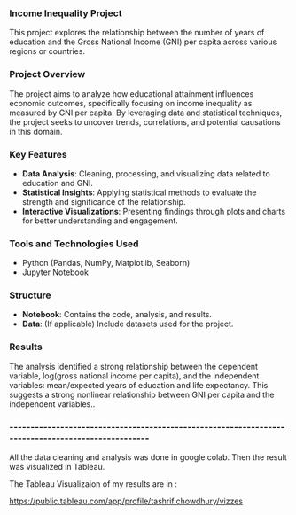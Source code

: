 ### Income Inequality Project

This project explores the relationship between the number of years of education and the Gross National Income (GNI) per capita across various regions or countries.

### Project Overview

The project aims to analyze how educational attainment influences economic outcomes, specifically focusing on income inequality as measured by GNI per capita. By leveraging data and statistical techniques, the project seeks to uncover trends, correlations, and potential causations in this domain.

### Key Features

- **Data Analysis**: Cleaning, processing, and visualizing data related to education and GNI.
- **Statistical Insights**: Applying statistical methods to evaluate the strength and significance of the relationship.
- **Interactive Visualizations**: Presenting findings through plots and charts for better understanding and engagement.

### Tools and Technologies Used

- Python (Pandas, NumPy, Matplotlib, Seaborn)
- Jupyter Notebook
### Structure

- **Notebook**: Contains the code, analysis, and results.
- **Data**: (If applicable) Include datasets used for the project.

### Results

The analysis identified a strong relationship between the dependent variable, log(gross national income per capita), and the independent variables: mean/expected years of education and life expectancy. This suggests a strong nonlinear relationship between GNI per capita and the independent variables..


### --------------------------------------------------------------------------------------------------

All the data cleaning and analysis was done in google colab. Then the result was visualized in Tableau.  

The Tableau Visualizaion of my results are in : 

https://public.tableau.com/app/profile/tashrif.chowdhury/vizzes

